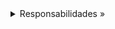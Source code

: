 <details>
<summary>Responsabilidades »</summary>
- La composición es una asociación fuerte entre una clase compuesta y una clase componente en la que instancias de la clase componente no suelen existir independiente de instancias de la clase compuesta.
| ---- |
| ---- |
| ---- |

</details>
<br/>

